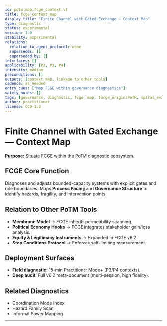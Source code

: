 ```yaml
---
id: potm.map.fcge_context.v1
title: fcge_context_map
display_title: "Finite Channel with Gated Exchange — Context Map"
type: diagnostic
status: experimental
version: 1.0
stability: experimental
relations:
  relation_to_agent_protocol: none
  supersedes: []
  superseded_by: []
interfaces: []
applicability: [P2, P3, P4]
intensity: medium
preconditions: []
outputs: [context_map, linkage_to_other_tools]
cadence: as_needed
entry_cues: ["Map FCGE within governance diagnostics"]
safety_notes: []
tags: [governance, diagnostic, fcge, map, forge_origin:PoTM, spiral_eval:fcge_v6.2]
author: practitioner
license: CC0-1.0
---
```


# Finite Channel with Gated Exchange — Context Map

**Purpose:** Situate FCGE within the PoTM diagnostic ecosystem.

## FCGE Core Function
Diagnoses and adjusts bounded-capacity systems with explicit gates and role boundaries. Maps **Process Pacing** and **Governance Structure** to identify hazards, fragility, and intervention points.

## Relation to Other PoTM Tools
- **Membrane Model** → FCGE inherits permeability scanning.
- **Political Economy Hooks** → FCGE integrates stakeholder gain/loss analysis.
- **Equity & Legitimacy Instruments** → Expanded in FCGE v6.2.
- **Stop Conditions Protocol** → Enforces self-limiting measurement.

## Deployment Surfaces
- **Field diagnostic**: 15-min Practitioner Mode+ (P3/P4 contexts).
- **Deep audit**: Full v6.2 meta-document (multi-session, high fidelity).

## Related Diagnostics
- Coordination Mode Index
- Hazard Family Scan
- Informal Power Mapping

---
